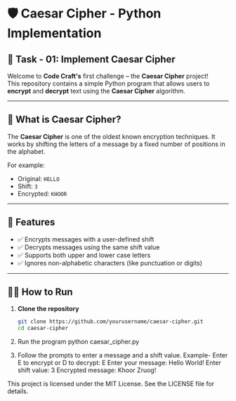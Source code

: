 # 🛡️ Caesar Cipher - Python Implementation

## 🔖 Task - 01: Implement Caesar Cipher

Welcome to **Code Craft's** first challenge – the **Caesar Cipher** project!  
This repository contains a simple Python program that allows users to **encrypt** and **decrypt** text using the **Caesar Cipher** algorithm.

---

## 📜 What is Caesar Cipher?

The **Caesar Cipher** is one of the oldest known encryption techniques. It works by shifting the letters of a message by a fixed number of positions in the alphabet.

For example:
- Original: `HELLO`
- Shift: `3`
- Encrypted: `KHOOR`

---

## 🚀 Features

- ✅ Encrypts messages with a user-defined shift
- ✅ Decrypts messages using the same shift value
- ✅ Supports both upper and lower case letters
- ✅ Ignores non-alphabetic characters (like punctuation or digits)

---

## 🧑‍💻 How to Run

1. **Clone the repository**
   ```bash
   git clone https://github.com/yourusername/caesar-cipher.git
   cd caesar-cipher

2. Run the program
python caesar_cipher.py

3. Follow the prompts to enter a message and a shift value.
   Example-
   Enter E to encrypt or D to decrypt: E
Enter your message: Hello World!
Enter shift value: 3
Encrypted message: Khoor Zruog!





This project is licensed under the MIT License. See the LICENSE file for details.
